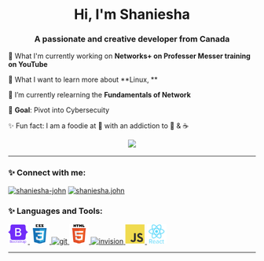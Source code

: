 <h1 align="center">Hi, I'm Shaniesha</h1>
<h3 align="center">A passionate and creative developer from Canada </h3>

🔭 What I'm currently working on **Networks+ on Professer Messer training on YouTube**

🔎 What I want to learn more about **Linux, **

🌱 I’m currently relearning the **Fundamentals of Network**

🎯 **Goal**: Pivot into Cybersecuity 

✨ Fun fact: I am a foodie at 💖 with an addiction to 🧋 & ☕

<div align = "center">
  <img src="https://media.giphy.com/media/L1R1tvI9svkIWwpVYr/giphy.gif" />
</div>

<hr/>

<h3 align="left">✨ Connect with me:</h3>
<p align="left">
<a href="https://linkedin.com/in/shaniesha-john" target="blank"><img align="center" src="https://raw.githubusercontent.com/rahuldkjain/github-profile-readme-generator/master/src/images/icons/Social/linked-in-alt.svg" alt="shaniesha-john" height="30" width="40" /></a>
<a href="https://codesandbox.com/shaniesha.john" target="blank"><img align="center" src="https://raw.githubusercontent.com/rahuldkjain/github-profile-readme-generator/master/src/images/icons/Social/codesandbox.svg" alt="shaniesha.john" height="30" width="40" /></a>
</p>

<h3 align="left">✨ Languages and Tools:</h3>
<p align="left"> <a href="https://getbootstrap.com" target="_blank" rel="noreferrer"> <img src="https://raw.githubusercontent.com/devicons/devicon/master/icons/bootstrap/bootstrap-plain-wordmark.svg" alt="bootstrap" width="40" height="40"/> </a> <a href="https://www.w3schools.com/css/" target="_blank" rel="noreferrer"> <img src="https://raw.githubusercontent.com/devicons/devicon/master/icons/css3/css3-original-wordmark.svg" alt="css3" width="40" height="40"/> </a> <a href="https://git-scm.com/" target="_blank" rel="noreferrer"> <img src="https://www.vectorlogo.zone/logos/git-scm/git-scm-icon.svg" alt="git" width="40" height="40"/> </a> <a href="https://www.w3.org/html/" target="_blank" rel="noreferrer"> <img src="https://raw.githubusercontent.com/devicons/devicon/master/icons/html5/html5-original-wordmark.svg" alt="html5" width="40" height="40"/> </a> <a href="https://www.invisionapp.com/" target="_blank" rel="noreferrer"> <img src="https://www.vectorlogo.zone/logos/invisionapp/invisionapp-icon.svg" alt="invision" width="40" height="40"/> </a> <a href="https://developer.mozilla.org/en-US/docs/Web/JavaScript" target="_blank" rel="noreferrer"> <img src="https://raw.githubusercontent.com/devicons/devicon/master/icons/javascript/javascript-original.svg" alt="javascript" width="40" height="40"/> </a> <a href="https://reactjs.org/" target="_blank" rel="noreferrer"> <img src="https://raw.githubusercontent.com/devicons/devicon/master/icons/react/react-original-wordmark.svg" alt="react" width="40" height="40"/> </a> </p>

<hr/>

<!---
ShanieshaJ/ShanieshaJ is a ✨ special ✨ repository because its `README.md` (this file) appears on your GitHub profile.
You can click the Preview link to take a look at your changes.
--->
